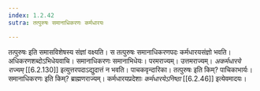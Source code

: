 ```yaml
---
index: 1.2.42
sutra: तत्पुरुषः समानाधिकरणः कर्मधारयः

---
```

तत्पुरुषः इति समासविशेषस्य संज्ञां वक्ष्यति। स तत्पुरुषः समानाधिकरणपदः कर्मधारयसंज्ञो भवति। अधिकरणशब्दोऽभिधेयवाचि। समानाधिकरणः समानाभिधेयः। परमराज्यम्। उत्तमराज्यम्। _अकर्मधारये राज्यम्_ [[6.2.130]] इत्युत्तरपदाऽद्युदात्तं न भवति। पाचकवृन्दारिका। तत्पुरुषः इति किम्? पाचिकाभार्यः। समानाधिकरणः इति किम्? ब्राह्मणराज्यम्। कर्मधारयप्रदेशाः _कर्मधारयेऽनिष्ठा_ [[6.2.46]] इत्येवमादयः।